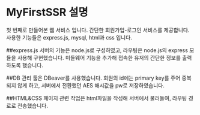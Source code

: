 # MyFirstSSR 설명

첫 번째로 만들어본 웹 서비스 입니다. 간단한 회원가입-로그인 서비스를 제공합니다.
사용한 기능들은 express.js, mysql, html과 css 입니다.


##express.js
서버의 기능은 node.js로 구성하였고, 라우팅은 node.js의 express 모듈을 사용해 구현했습니다. 
미들웨어 기능을 추가해 접속한 유저의 간단한 정보를 출력하도록 했습니다.

##DB
관리 툴은 DBeaver를 사용했습니다. 회원의 id에는 primary key를 주어 중복되지 않게 하고, 서버에서 전환했던 AES 해시값을 pw로 저장하였습니다.

##HTML&CSS
페이지 관련 작업은 html파일을 작성해 서버에서 불러들여, 라우팅 경로로 전송했습니다. 






 

 
